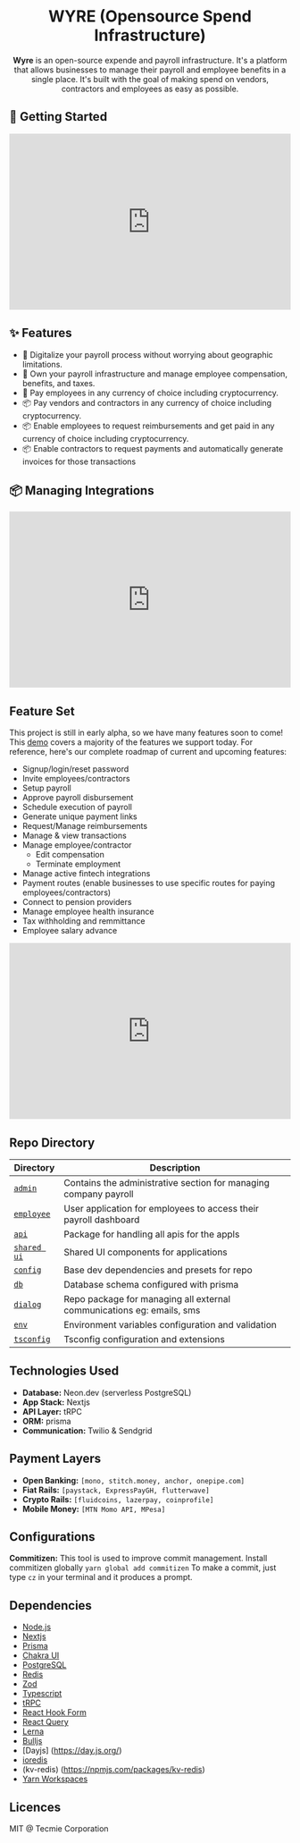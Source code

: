 <h1 align="center">WYRE (Opensource Spend Infrastructure)</h1>

<div align="center">
<strong>Wyre</strong> is an open-source expende and payroll infrastructure. It's a platform that allows businesses to manage their payroll and employee benefits in a single place. It's built with the goal of making spend on vendors, contractors and employees as easy as possible. 
</div>

## 🚀 Getting Started

<div style="position: relative; padding-bottom: 62.5%; height: 0;"><iframe src="https://www.loom.com/embed/1026ff3449944ad9b276deadfe7da4f4" frameborder="0" webkitallowfullscreen mozallowfullscreen allowfullscreen style="position: absolute; top: 0; left: 0; width: 100%; height: 100%;"></iframe></div>


## ✨ Features


- 🚀 Digitalize your payroll process without worrying about geographic limitations.
- 🔖 Own your payroll infrastructure and manage employee compensation, benefits, and taxes.
- 💅 Pay employees in any currency of choice including cryptocurrency.
- 📦 Pay vendors and contractors in any currency of choice including cryptocurrency.
- 📦 Enable employees to request reimbursements and get paid in any currency of choice including cryptocurrency.
- 📦 Enable contractors to request payments and automatically generate invoices for those transactions

## 📦 Managing Integrations

<div style="position: relative; padding-bottom: 62.5%; height: 0;"><iframe src="https://www.loom.com/embed/721c8681ff01453daa4916c8a1e68243" frameborder="0" webkitallowfullscreen mozallowfullscreen allowfullscreen style="position: absolute; top: 0; left: 0; width: 100%; height: 100%;"></iframe></div>

## Feature Set

This project is still in early alpha, so we have many features soon to come! This [demo](https://www.figma.com/proto/AfwBeFCb2WTCq8MLmfh37W/Wyre---UPDATED-%E2%9A%A0%EF%B8%8F%F0%9F%9A%A9?page-id=615%3A13922&node-id=615%3A19018&viewport=73%2C-806%2C0.24&scaling=scale-down&starting-point-node-id=615%3A19018&show-proto-sidebar=1) covers a majority of the features we support today. For reference, here's our complete roadmap of current and upcoming features:

- Signup/login/reset password
- Invite employees/contractors
- Setup payroll
- Approve payroll disbursement
- Schedule execution of payroll
- Generate unique payment links
- Request/Manage reimbursements
- Manage & view transactions
- Manage employee/contractor
  - Edit compensation
  - Terminate employment
- Manage active fintech integrations
- Payment routes (enable businesses to use specific routes for paying employees/contractors)
- Connect to pension providers
- Manage employee health insurance
- Tax withholding and remmittance
- Employee salary advance

<div style="position: relative; padding-bottom: 62.5%; height: 0;"><iframe src="https://www.loom.com/embed/d83a39d3ab394a39b466b6373db6d7d5" frameborder="0" webkitallowfullscreen mozallowfullscreen allowfullscreen style="position: absolute; top: 0; left: 0; width: 100%; height: 100%;"></iframe></div>

## Repo Directory

| Directory                           | Description                                                           |
| ----------------------------------- | --------------------------------------------------------------------- |
| [`admin`](/apps/web)                | Contains the administrative section for managing company payroll      |
| [`employee`](/apps/employee)        | User application for employees to access their payroll dashboard      |
| [`api`](/packages/api)              | Package for handling all apis for the appls                           |
| [`shared ui`](/packages/components) | Shared UI components for applications                                 |
| [`config`](/packages/config)        | Base dev dependencies and presets for repo                            |
| [`db`](/packages/db)                | Database schema configured with prisma                                |
| [`dialog`](/packages/dialog)        | Repo package for managing all external communications eg: emails, sms |
| [`env`](/packages/env)              | Environment variables configuration and validation                    |
| [`tsconfig`](/packages/tsconfig)    | Tsconfig configuration and extensions                                 |

## Technologies Used

- **Database:** Neon.dev (serverless PostgreSQL)
- **App Stack:** Nextjs
- **API Layer:** tRPC
- **ORM:** prisma
- **Communication:** Twilio & Sendgrid

## Payment Layers

- **Open Banking:** `[mono, stitch.money, anchor, onepipe.com]`
- **Fiat Rails:** `[paystack, ExpressPayGH, flutterwave]`
- **Crypto Rails:** `[fluidcoins, lazerpay, coinprofile]`
- **Mobile Money:** `[MTN Momo API, MPesa]`

## Configurations

**Commitizen:**
This tool is used to improve commit management. Install commitizen globally `yarn global add commitizen`
To make a commit, just type `cz` in your terminal and it produces a prompt.

## Dependencies

- [Node.js](https://nodejs.org/en/)
- [Nextjs](https://nextjs.org/)
- [Prisma](https://www.prisma.io/)
- [Chakra UI](https://chakra-ui.com/)
- [PostgreSQL](https://www.postgresql.org/)
- [Redis](https://redis.io/)
- [Zod](https://zod.dev/)
- [Typescript](https://www.typescriptlang.org/)
- [tRPC](https://trpc.io/)
- [React Hook Form](https://react-hook-form.com/)
- [React Query](https://react-query.tanstack.com/)
- [Lerna](https://lerna.js.org/)
- [Bulljs](https://github/com/OptimalBits/bull)
- [Dayjs] (https://day.js.org/)
- [ioredis](https://npmjs.com/packages/ioredis)
- (kv-redis) (https://npmjs.com/packages/kv-redis)
- [Yarn Workspaces](https://classic.yarnpkg.com/en/docs/workspaces/)

## Licences

MIT @ Tecmie Corporation
